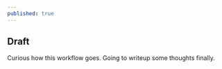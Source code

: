 ```yaml
---
published: true
---
```

## Draft

Curious how this workflow goes.  Going to writeup some thoughts finally.
